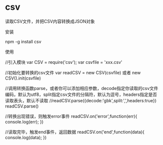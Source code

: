 csv
===

读取CSV文件，并把CSV内容转换成JSON对象

安装

npm -g install csv

使用

//引入模块
var CSV = require('csv');
var csvfile = 'xxx.csv'

//初始化要转换的csv文件
var readCSV = new CSV(csvfile) 或者 new CSV().init(csvfile)

//调用转换函数parse，或者你可以添加相应参数，decode指定你读取的csv文件编码，默认为utf8，split指定csv文件的分隔符，默认为逗号，headers指定是否读取表头，默认不读取
//readCSV.parse({decode:'gbk',split:',',headers:true})
readCSV.parse()


//转换出现错误，则触发error事件
readCSV.on('error',function(err){
    console.log(err);
})

//读取完毕，触发end事件，返回数据
readCSV.on('end',function(data){
    console.log(data);
})
